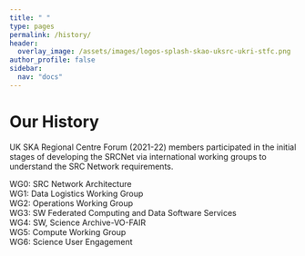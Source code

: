 ```yaml
---
title: " "
type: pages
permalink: /history/
header:
  overlay_image: /assets/images/logos-splash-skao-uksrc-ukri-stfc.png
author_profile: false
sidebar: 
  nav: "docs"
---
```


# Our History #

UK SKA Regional Centre Forum (2021-22) members participated in the initial stages of developing the SRCNet via international working groups to understand the SRC Network requirements. 

WG0: SRC Network Architecture	
WG1: Data Logistics Working Group	
WG2: Operations Working Group	
WG3: SW Federated Computing and Data Software Services	
WG4: SW, Science Archive-VO-FAIR	
WG5: Compute Working Group	
WG6: Science User Engagement
